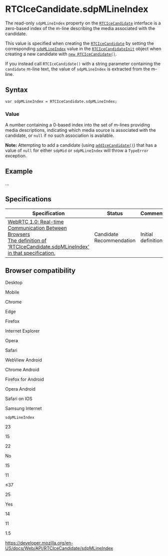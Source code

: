 # RTCIceCandidate.sdpMLineIndex

The read-only `sdpMLineIndex` property on the [`RTCIceCandidate`](../rtcicecandidate) interface is a zero-based index of the m-line describing the media associated with the candidate.

This value is specified when creating the [`RTCIceCandidate`](../rtcicecandidate) by setting the corresponding [`sdpMLineIndex`](../rtcicecandidateinit/sdpmlineindex) value in the [`RTCIceCandidateInit`](../rtcicecandidateinit) object when creating a new candidate with [`new RTCIceCandidate()`](rtcicecandidate).

If you instead call `RTCIceCandidate()` with a string parameter containing the `candidate` m-line text, the value of `sdpMLineIndex` is extracted from the m-line.

## Syntax

    var sdpMLineIndex = RTCIceCandidate.sdpMLineIndex;

### Value

A number containing a 0-based index into the set of m-lines providing media descriptions, indicating which media source is associated with the candidate, or `null` if no such association is available.

**Note:** Attempting to add a candidate (using [`addIceCandidate()`](../rtcpeerconnection/addicecandidate)) that has a value of `null` for either `sdpMid` or `sdpMLineIndex` will throw a `TypeError` exception.

## Example

...

## Specifications

<table><thead><tr class="header"><th>Specification</th><th>Status</th><th>Comment</th></tr></thead><tbody><tr class="odd"><td><a href="https://w3c.github.io/webrtc-pc/#dom-rtcicecandidate-sdpmlineindex">WebRTC 1.0: Real-time Communication Between Browsers<br />
<span class="small">The definition of 'RTCIceCandidate.sdpMLineIndex' in that specification.</span></a></td><td><span class="spec-cr">Candidate Recommendation</span></td><td>Initial definition.</td></tr></tbody></table>

## Browser compatibility

Desktop

Mobile

Chrome

Edge

Firefox

Internet Explorer

Opera

Safari

WebView Android

Chrome Android

Firefox for Android

Opera Android

Safari on IOS

Samsung Internet

`sdpMLineIndex`

23

15

22

No

15

11

≤37

25

Yes

14

11

1.5

<a href="https://developer.mozilla.org/en-US/docs/Web/API/RTCIceCandidate/sdpMLineIndex" class="_attribution-link">https://developer.mozilla.org/en-US/docs/Web/API/RTCIceCandidate/sdpMLineIndex</a>
